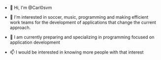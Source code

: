 - 👋 Hi, I'm @Carl0svm
- 👀 I'm interested in soccer, music, programming and making efficient work teams for the development of applications that change the current approach.
- 🌱 I am currently preparing and specializing in programming focused on application development

- 📫 I would be interested in knowing more people with that interest
